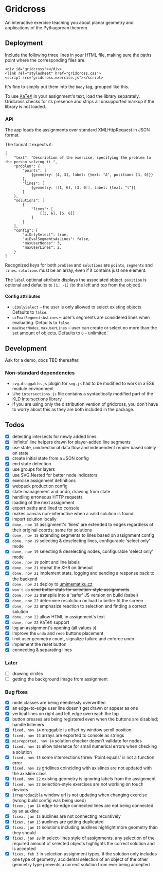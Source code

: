 # Gridcross

An interactive exercise teaching you about planar geometry and applications of the Pythagorean theorem.

## Deployment

Include the following three lines in your HTML file, making sure the paths point where the corresponding files are.

```
<div id="gridcross"></div>
<link rel="stylesheet" href="gridcross.css">
<script src="gridcross.exercise.js"></script>
```
It's fine to simply put them into the `body` tag, grouped like this.

To use [KaTeX](https://katex.org/) in your assignment's text, load the library separately. Gridcross checks for its presence and strips all unsupported markup if the library is not loaded.

### API

The app loads the assignments over standard XMLHttpRequest in JSON format.

The format it expects it:

```
{
    "text": "Description of the exercise, specifying the problem to the person solving it.",
    "problem": {
        "points": [
            {geometry: [4, 3], label: {text: "A", position: [1, 0]}}
        ],
        "lines": [
            {geometry: [[1, 6], [3, 0]], label: {text: "l"}}
        ]
    },
    "solutions": [
        {
            "lines": [
                [[3, 6], [5, 0]]
            ]
        }
    ],
    "config": {
        "uiOnlySelect": true,
        "uiEvalSegmentsAsLines": false,
        "maxUserNodes": 3,
        "maxUserLines": 2,
    }
}
```

Recognized keys for both `problem` and `solutions` are `points`, `segments` and `lines`. `solutions` must be an array, even if it contains just one element.

The `label` optional attribute displays the associated object. `position` is optional and defaults to `[1, -1]` (to the left and top from the object). 

#### Config attributes

- `uiOnlySelect` – the user is only allowed to select existing objects. Defaults to `false`.
- `uiEvalSegmentsAsLines` – user's segments are considered lines when evaluating. Defaults to `false`.
- `maxUserNodes`, `maxUserLines` – user can create or select no more than the set amount of objects. Defaults to `0` – unlimited.'


## Development

Ask for a demo, docs TBD thereafter.

### Non-standard dependencies

- `svg.draggable.js` plugin for `svg.js` had to be modified to work in a ES6 module environment
- Uhe `intersections.js` file contains a syntactically modified part of the [KLD Intersections](https://github.com/thelonious/kld-intersections) library 
- If you are using only the distribution version of gridcross, you don't have to worry about this as they are both included in the package.

## Todos

- [x] detecting intersects for newly added lines 
- [x] 'infinite' line helpers drawn for player-added line segments
- [x] use state, unidirectional data flow and independent render based solely on state
- [x] create initial state from a JSON config 
- [x] end state detection
- [x] use groups for layers
- [x] use SVG.Nested for better node indicators
- [x] exercise assignment definitions
- [x] webpack production config
- [x] state management and undo, drawing from state
- [x] handling erroneous HTTP requests
- [x] loading of the next assignment
- [x] export paths and lined to console
- [x] makes canvas non-interactive when a valid solution is found
- [x] import solution locally
- [x] `done, nov 15` assignment's 'lines' are extended to edges regardless of their original coords; same for solutions
- [x] `done, nov 15` extending segments to lines based on assignment config
- [x] `done, nov 19` selecting & deselecting lines, configurable 'select only' mode
- [x] `done, nov 19` selecting & deselecting nodes, configurable 'select only' mode
- [x] `done, nov 19` point and line labels
- [x] `done, nov 21` repeat the XHR on timeout
- [x] `done, nov 21` implement stats, logging and sending a response back to the backend
- [x] `done, nov 21` deploy to [umimematiku.cz](https://www.umimematiku.cz)
- [x] `won't do` ~~send better stats for selection-style assignments~~
- [x] `done, nov 22` transpile into a 'safer' JS version on build (babel)
- [x] `done, nov 22` determine resolution on load to better fit the screen
- [x] `done, nov 22` emphasize reaction to selection and finding a correct solution
- [x] `done, nov 22` allow HTML in assignment's text
- [x] `done, nov 22` KaTeX support
- [x] log an assignment's opening (all values `0`)
- [x] improve the `undo` and `redo` buttons placement
- [x] limit user geometry count, signalize failure and enforce undo
- [x] implement the reset button
- [x] connecting & separating lines

### Later

- [ ] drawing circles
- [ ] getting the background image from assignment

### Bug fixes

- [x] node classes are being needlessly overwritten
- [x] an edge-to-edge user line doesn't get drawn or appear as one
- [x] vertical lines on right and left edge overreach the top
- [x] button presses are being registered even when the buttons are disabled; handle listeners
- [x] `fixed, nov 14` draggable is offset by window scroll position
- [x] `fixed, nov 14` arrays are exported to console as strings
- [x] `misreported, nov 14` solution checker doesn't validate for nodes
- [x] `fixed, nov 15` allow tolerance for small numerical errors when checking a solution
- [x] `fixed, nov 15` some intersections threw 'Point.equals' is not a function error 
- [x] `fixed, nov 19` gridlines coinciding with axislines are not updated with the axisline class  
- [x] `fixed, nov 22` existing geometry is ignoring labels from the assignment  
- [x] `fixed, nov 22` selection-style exercises are not working on touch devices
- [x] `irreproducible` window url is not updating when changing exercise (wrong build config was being used)
- [x] `fixex, jan 14` edge-to-edge connected lines are not being connected by an auxline
- [x] `fixex, jan 15` auxlines are not connecting recursively
- [x] `fixex, jan 15` auxlines are getting duplicated
- [x] `fixex, jan 15` solutions including auxlines highlight more geometry than they should
- [x] `fixex, jan 18` in select-lines style of assignments, any selection of the required amount of selected objects highlights the correct solution and is accepted
- [x] `fixex, feb 3` in selection assignment types, if the solution only includes one type of geometry, accidental selection of an object of the other geometry type prevents a correct solution from ever being accepted
